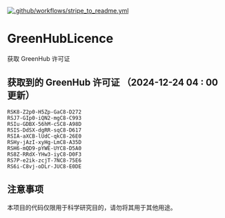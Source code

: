 [![.github/workflows/stripe_to_readme.yml](https://github.com/zjx-kimi/GreenHubLicence/actions/workflows/stripe_to_readme.yml/badge.svg)](https://github.com/zjx-kimi/GreenHubLicence/actions/workflows/stripe_to_readme.yml)
# GreenHubLicence
获取 GreenHub 许可证
## 获取到的 GreenHub 许可证 （2024-12-24 04 : 00 更新）
```
RSK8-Z2p0-H5Zp-GaC8-D272
RSJ7-GIp0-iQN2-mgC8-C993
RSIu-GDBX-56hM-cSC8-A98D
RSIS-DdSX-dgRR-sqC8-D617
RSIA-aXCB-lUdC-qkC8-26E0
RSHy-jAzI-xyHg-LmC8-A35D
RSH6-mQD9-pYWE-UYC8-D5A0
RS8Z-RRdX-YHw3-iyC8-D0F3
RS7P-e2ik-zcjT-7NC8-75E6
RS6i-C8vj-oDLr-JUC8-E0DE
```

## 注意事项

本项目的代码仅限用于科学研究目的，请勿将其用于其他用途。


